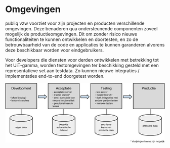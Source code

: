 ---
---

# Omgevingen

publiq vzw voorziet voor zijn projecten en producten verschillende omgevingen.
Deze benaderen qua ondersteunende componenten zoveel mogelijk de productieomgevingen.
Dit om zonder risico nieuwe functionaliteiten te kunnen ontwikkelen en doortesten,
en zo de betrouwbaarheid van de code en applicaties te kunnen garanderen alvorens deze beschikbaar worden voor eindgebruikers.

Voor developers die diensten voor derden ontwikkelen met betrekking tot het UiT-gamma, worden testomgevingen ter beschikking gesteld
met een representatieve set aan testdata. Zo kunnen nieuwe integraties / implementaties end-to-end doorgetest worden.

![omgevingen](/img/omgevingen.png "omgevingen")
